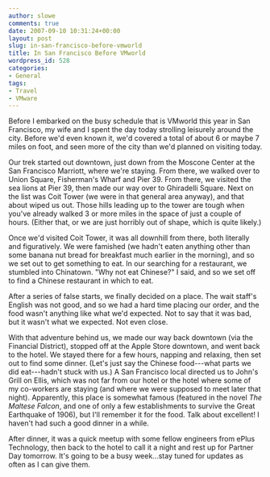 ```yaml
---
author: slowe
comments: true
date: 2007-09-10 10:31:24+00:00
layout: post
slug: in-san-francisco-before-vmworld
title: In San Francisco Before VMworld
wordpress_id: 528
categories:
- General
tags:
- Travel
- VMware
---
```


Before I embarked on the busy schedule that is VMworld this year in San Francisco, my wife and I spent the day today strolling leisurely around the city. Before we'd even known it, we'd covered a total of about 6 or maybe 7 miles on foot, and seen more of the city than we'd planned on visiting today.

Our trek started out downtown, just down from the Moscone Center at the San Francisco Marriott, where we're staying. From there, we walked over to Union Square, Fisherman's Wharf and Pier 39. From there, we visited the sea lions at Pier 39, then made our way over to Ghiradelli Square. Next on the list was Coit Tower (we were in that general area anyway), and that about wiped us out. Those hills leading up to the tower are tough when you've already walked 3 or more miles in the space of just a couple of hours. (Either that, or we are just horribly out of shape, which is quite likely.)

Once we'd visited Coit Tower, it was all downhill from there, both literally and figuratively. We were famished (we hadn't eaten anything other than some banana nut bread for breakfast much earlier in the morning), and so we set out to get something to eat. In our searching for a restaurant, we stumbled into Chinatown. "Why not eat Chinese?" I said, and so we set off to find a Chinese restaurant in which to eat.

After a series of false starts, we finally decided on a place. The wait staff's English was not good, and so we had a hard time placing our order, and the food wasn't anything like what we'd expected. Not to say that it was bad, but it wasn't what we expected. Not even close.

With that adventure behind us, we made our way back downtown (via the Financial District), stopped off at the Apple Store downtown, and went back to the hotel. We stayed there for a few hours, napping and relaxing, then set out to find some dinner. (Let's just say the Chinese food---what parts we did eat---hadn't stuck with us.) A San Francisco local directed us to John's Grill on Ellis, which was not far from our hotel or the hotel where some of my co-workers are staying (and where we were supposed to meet later that night). Apparently, this place is somewhat famous (featured in the novel _The Maltese Falcon_, and one of only a few establishments to survive the Great Earthquake of 1906), but I'll remember it for the food. Talk about excellent! I haven't had such a good dinner in a while.

After dinner, it was a quick meetup with some fellow engineers from ePlus Technology, then back to the hotel to call it a night and rest up for Partner Day tomorrow. It's going to be a busy week...stay tuned for updates as often as I can give them.
